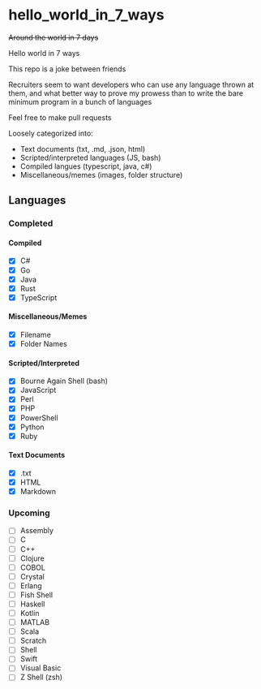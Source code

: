 # hello_world_in_7_ways

~~Around the world in 7 days~~

Hello world in 7 ways

This repo is a joke between friends

Recruiters seem to want developers who can use any language thrown at them, and what better way to prove my prowess than to write the bare minimum program in a bunch of languages

Feel free to make pull requests

Loosely categorized into:

- Text documents (txt, .md, .json, html)
- Scripted/interpreted languages (JS, bash)
- Compiled langues (typescript, java, c#)
- Miscellaneous/memes (images, folder structure)

## Languages

### Completed

#### Compiled

- [x] C#
- [x] Go
- [x] Java
- [x] Rust
- [x] TypeScript

#### Miscellaneous/Memes

- [x] Filename
- [x] Folder Names

#### Scripted/Interpreted

- [x] Bourne Again Shell (bash)
- [x] JavaScript
- [x] Perl
- [x] PHP
- [x] PowerShell
- [x] Python
- [x] Ruby

#### Text Documents

- [x] .txt
- [x] HTML
- [x] Markdown

### Upcoming

- [ ] Assembly
- [ ] C
- [ ] C++
- [ ] Clojure
- [ ] COBOL
- [ ] Crystal
- [ ] Erlang
- [ ] Fish Shell
- [ ] Haskell
- [ ] Kotlin
- [ ] MATLAB
- [ ] Scala
- [ ] Scratch
- [ ] Shell
- [ ] Swift
- [ ] Visual Basic
- [ ] Z Shell (zsh)
